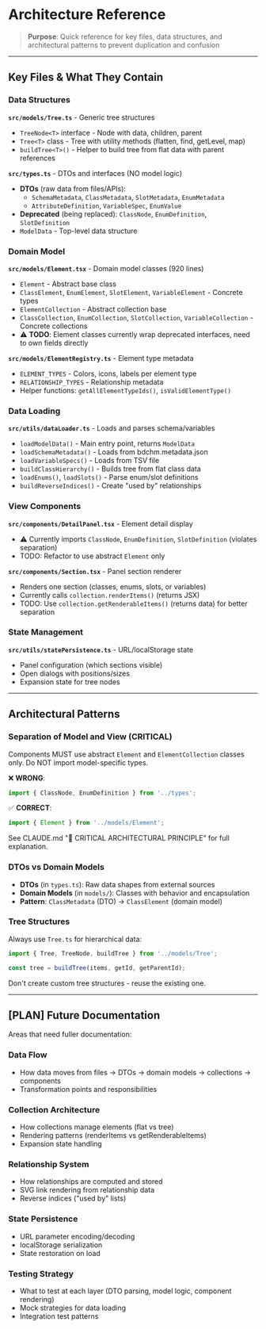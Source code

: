 # Architecture Reference

> **Purpose**: Quick reference for key files, data structures, and architectural patterns to prevent duplication and confusion

---

## Key Files & What They Contain

### Data Structures

**`src/models/Tree.ts`** - Generic tree structures
- `TreeNode<T>` interface - Node with data, children, parent
- `Tree<T>` class - Tree with utility methods (flatten, find, getLevel, map)
- `buildTree<T>()` - Helper to build tree from flat data with parent references

**`src/types.ts`** - DTOs and interfaces (NO model logic)
- **DTOs** (raw data from files/APIs):
  - `SchemaMetadata`, `ClassMetadata`, `SlotMetadata`, `EnumMetadata`
  - `AttributeDefinition`, `VariableSpec`, `EnumValue`
- **Deprecated** (being replaced): `ClassNode`, `EnumDefinition`, `SlotDefinition`
- `ModelData` - Top-level data structure

### Domain Model

**`src/models/Element.tsx`** - Domain model classes (920 lines)
- `Element` - Abstract base class
- `ClassElement`, `EnumElement`, `SlotElement`, `VariableElement` - Concrete types
- `ElementCollection` - Abstract collection base
- `ClassCollection`, `EnumCollection`, `SlotCollection`, `VariableCollection` - Concrete collections
- ⚠️ **TODO**: Element classes currently wrap deprecated interfaces, need to own fields directly

**`src/models/ElementRegistry.ts`** - Element type metadata
- `ELEMENT_TYPES` - Colors, icons, labels per element type
- `RELATIONSHIP_TYPES` - Relationship metadata
- Helper functions: `getAllElementTypeIds()`, `isValidElementType()`

### Data Loading

**`src/utils/dataLoader.ts`** - Loads and parses schema/variables
- `loadModelData()` - Main entry point, returns `ModelData`
- `loadSchemaMetadata()` - Loads from bdchm.metadata.json
- `loadVariableSpecs()` - Loads from TSV file
- `buildClassHierarchy()` - Builds tree from flat class data
- `loadEnums()`, `loadSlots()` - Parse enum/slot definitions
- `buildReverseIndices()` - Create "used by" relationships

### View Components

**`src/components/DetailPanel.tsx`** - Element detail display
- ⚠️ Currently imports `ClassNode`, `EnumDefinition`, `SlotDefinition` (violates separation)
- TODO: Refactor to use abstract `Element` only

**`src/components/Section.tsx`** - Panel section renderer
- Renders one section (classes, enums, slots, or variables)
- Currently calls `collection.renderItems()` (returns JSX)
- TODO: Use `collection.getRenderableItems()` (returns data) for better separation

### State Management

**`src/utils/statePersistence.ts`** - URL/localStorage state
- Panel configuration (which sections visible)
- Open dialogs with positions/sizes
- Expansion state for tree nodes

---

## Architectural Patterns

### Separation of Model and View (**CRITICAL**)

Components MUST use abstract `Element` and `ElementCollection` classes only. Do NOT import model-specific types.

❌ **WRONG**:
```typescript
import { ClassNode, EnumDefinition } from '../types';
```

✅ **CORRECT**:
```typescript
import { Element } from '../models/Element';
```

See CLAUDE.md "🚨 CRITICAL ARCHITECTURAL PRINCIPLE" for full explanation.

### DTOs vs Domain Models

- **DTOs** (in `types.ts`): Raw data shapes from external sources
- **Domain Models** (in `models/`): Classes with behavior and encapsulation
- **Pattern**: `ClassMetadata` (DTO) → `ClassElement` (domain model)

### Tree Structures

Always use `Tree.ts` for hierarchical data:
```typescript
import { Tree, TreeNode, buildTree } from '../models/Tree';

const tree = buildTree(items, getId, getParentId);
```

Don't create custom tree structures - reuse the existing one.

---

## [PLAN] Future Documentation

Areas that need fuller documentation:

### Data Flow
- How data moves from files → DTOs → domain models → collections → components
- Transformation points and responsibilities

### Collection Architecture
- How collections manage elements (flat vs tree)
- Rendering patterns (renderItems vs getRenderableItems)
- Expansion state handling

### Relationship System
- How relationships are computed and stored
- SVG link rendering from relationship data
- Reverse indices ("used by" lists)

### State Persistence
- URL parameter encoding/decoding
- localStorage serialization
- State restoration on load

### Testing Strategy
- What to test at each layer (DTO parsing, model logic, component rendering)
- Mock strategies for data loading
- Integration test patterns

